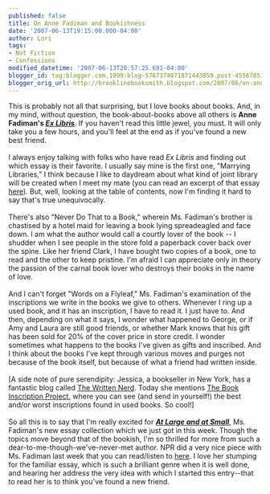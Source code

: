 ```yaml
---
published: false
title: On Anne Fadiman and Bookishness
date: '2007-06-13T19:15:00.000-04:00'
author: Lori
tags:
- Not Fiction
- Confessions
modified_datetime: '2007-06-13T20:57:25.691-04:00'
blogger_id: tag:blogger.com,1999:blog-5767374071871443859.post-455678510571592219
blogger_orig_url: http://brooklinebooksmith.blogspot.com/2007/06/on-anne-fadiman-and-bookishness.html
---
```


This is probably not all that surprising, but I love books about books. And, in my mind, without question, the book-about-books above all others is <strong>Anne Fadiman's <em><a href="http://brookline.booksense.com/NASApp/store/Product?s=showproduct&isbn=9780374527228">Ex Libris</a></em></strong>. If you haven't read this little jewel, you must. It will only take you a few hours, and you'll feel at the end as if you've found a new best friend.<br /><br />I always enjoy talking with folks who have read <em>Ex Libris</em> and finding out which essay is their favorite. I usually say mine is the first one, "Marrying Libraries," I think because I like to daydream about what kind of joint library will be created when I meet my mate (you can read an excerpt of that essay <a href="http://www.spiritcatchesyou.com/exlibrisexcerpt.htm">here</a>). But, well, looking at the table of contents, now I'm finding it hard to say that's true unequivocally.<br /><br />There's also "Never Do That to a Book," wherein Ms. Fadiman's brother is chastised by a hotel maid for leaving a book lying spreadeagled and face down. I am what the author would call a courtly lover of the book -- I shudder when I see people in the store fold a paperback cover back over the spine. Like her friend Clark, I have bought two copies of a book, one to read and the other to keep pristine. I'm afraid I can appreciate only in theory the passion of the carnal book lover who destroys their books in the name of love.<br /><br />And I can't forget "Words on a Flyleaf," Ms. Fadiman's examination of the inscriptions we write in the books we give to others. Whenever I ring up a used book, and it has an inscription, I have to read it. I just have to. And then, depending on what it says, I wonder what happened to George, or if Amy and Laura are still good friends, or whether Mark knows that his gift has been sold for 20% of the cover price in store credit. I wonder sometimes what happens to the books I've given as gifts and inscribed. And I think about the books I've kept through various moves and purges not because of the book itself, but because of what a friend had written inside.<br /><br />[A side note of pure serendipity: Jessica, a bookseller in New York, has a fantastic blog called <a href="http://writtennerd.blogspot.com/">The Written Nerd</a>. Today she mentions <a href="http://bookinscriptions.com/books/">The Book Inscription Project</a>, where you can see (and send in yourself!) the best and/or worst inscriptions found in used books. So cool!]<br /><br />So all this is to say that I'm really excited for <strong><em><a href="http://brookline.booksense.com/NASApp/store/Product?s=showproduct&isbn=9780374106621">At Large and at Small</a></em></strong>, Ms. Fadiman's new essay collection which we just got in this week. Though the topics move beyond that of the bookish, I'm so thrilled for more from such a dear-to-me-though-we've-never-met author. NPR did a very nice piece with Ms. Fadiman last week that you can read/listen to <a href="http://www.npr.org/templates/story/story.php?storyId=10785932">here</a>. I love her stumping for the familiar essay, which is such a brilliant genre when it is well done, and hearing her address the very idea with which I started this entry--that to read her is to think you've found a new friend.